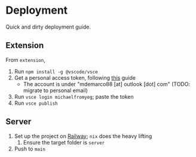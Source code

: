 # Deployment

Quick and dirty deployment guide.

## Extension

From `extension`,

1. Run `npm install -g @vscode/vsce`
2. Get a personal access token, following [this](https://code.visualstudio.com/api/working-with-extensions/publishing-extension) guide
    - The account is under "mdemarco88 \[at\] outlook \[dot\] com" (TODO: migrate to personal email)
3. Run `vsce login michaelfromyeg`; paste the token
4. Run `vsce publish`

## Server

1. Set up the project on [Railway](https://railway.app); `nix` does the heavy lifting
   1. Ensure the target folder is `server`
2. Push to `main`
